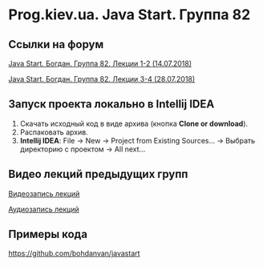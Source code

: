 Prog.kiev.ua. Java Start. Группа 82
===

## Cсылки на форум

[Java Start. Богдан. Группа 82. Лекции 1-2 (14.07.2018)](https://prog.kiev.ua/forum/index.php/topic,3743.0.html)

[Java Start. Богдан. Группа 82. Лекции 3-4 (28.07.2018)](https://prog.kiev.ua/forum/index.php/topic,3779.0.html)

## Запуск проекта локально в Intellij IDEA

1. Скачать исходный код в виде архива (кнопка **Clone or download**).
2. Распаковать архив.
3. **Intellij IDEA**: File -> New -> Project from Existing Sources... -> Выбрать директорию с проектом -> All next...

## Видео лекций предыдущих групп

[Видеозапись лекций](https://mega.nz/#F!SRclnQQT)

[Аудиозапиcь лекций](https://mega.nz/#F!GY8UjTBS)

## Примеры кода

https://github.com/bohdanvan/javastart
